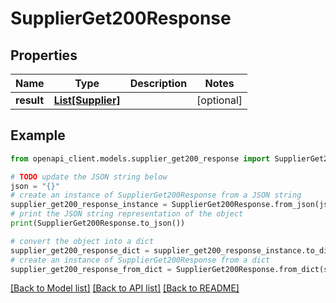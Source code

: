 # SupplierGet200Response


## Properties

Name | Type | Description | Notes
------------ | ------------- | ------------- | -------------
**result** | [**List[Supplier]**](Supplier.md) |  | [optional] 

## Example

```python
from openapi_client.models.supplier_get200_response import SupplierGet200Response

# TODO update the JSON string below
json = "{}"
# create an instance of SupplierGet200Response from a JSON string
supplier_get200_response_instance = SupplierGet200Response.from_json(json)
# print the JSON string representation of the object
print(SupplierGet200Response.to_json())

# convert the object into a dict
supplier_get200_response_dict = supplier_get200_response_instance.to_dict()
# create an instance of SupplierGet200Response from a dict
supplier_get200_response_from_dict = SupplierGet200Response.from_dict(supplier_get200_response_dict)
```
[[Back to Model list]](../README.md#documentation-for-models) [[Back to API list]](../README.md#documentation-for-api-endpoints) [[Back to README]](../README.md)


